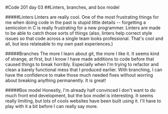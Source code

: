 #Code 201 day 03
##Linters, branches, and box model

#####Linters
Linters are really cool. One of the most frustrating things for me when doing code in the past is stupid little details -- forgetting a semicolon in C is really frustrating for a new programmer. Linters are made to be able to catch those sorts of things (also, linters help correct style issues so that code across a single team looks professional. That's cool and all, but less relateable to my own past experiences.)

#####Branches
The more I learn about git, the more I like it. It seems kind of strange, at first, but I know I have made additions to code before that caused things to break horribly. Especially when I'm trying to refactor and clean a barely functional mess that I produced earlier. With branching, I can have the confidence to make those much needed fixes without worring about breaking anything permanently. It is great!

#####Box model
Honestly, I'm already half convinced I don't want to do much front end development, but the box model is interesting. It seems really limiting, but lots of cools websites have been built using it. I'll have to play with it a bit before I can really say more.